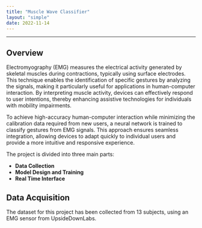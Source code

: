 ```yaml
---
title: "Muscle Wave Classifier"
layout: "simple"
date: 2022-11-14
---
```


---

## Overview

Electromyography (EMG) measures the electrical activity generated by skeletal muscles during contractions, typically using surface electrodes. This technique enables the identification of specific gestures by analyzing the signals, making it particularly useful for applications in human-computer interaction. By interpreting muscle activity, devices can effectively respond to user intentions, thereby enhancing assistive technologies for individuals with mobility impairments.

To achieve high-accuracy human-computer interaction while minimizing the calibration data required from new users, a neural network is trained to classify gestures from EMG signals. This approach ensures seamless integration, allowing devices to adapt quickly to individual users and provide a more intuitive and responsive experience.

The project is divided into three main parts:

* **Data Collection**
* **Model Design and Training**
* **Real Time Interface**

## Data Acquisition

The dataset for this project has been collected from 13 subjects, using an EMG sensor from UpsideDownLabs.